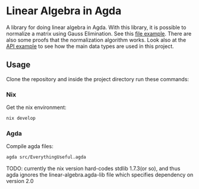 # Linear Algebra in Agda

A library for doing linear algebra in Agda. With this library, it is possible to normalize a matrix using Gauss Elimination.
See this [file example](https://github.com/guilhermehas/agda-linear-algebra/blob/master/src/NormRationalExampleFunc.agda).
There are also some proofs that the normalization algorithm works.
Look also at the [API example](https://github.com/guilhermehas/agda-linear-algebra/blob/master/src/Examples/API.agda) to see how the main data types are used in this project.

## Usage
Clone the repository and inside the project directory run these commands:

### Nix
Get the nix environment:

``` sh
nix develop
```

### Agda
Compile agda files:

``` sh
agda src/EverythingUseful.agda
```

TODO: currently the nix version hard-codes stdlib 1.7.3(or so), and
  thus agda ignores the linear-algebra.agda-lib file which specifies
  dependency on version 2.0
